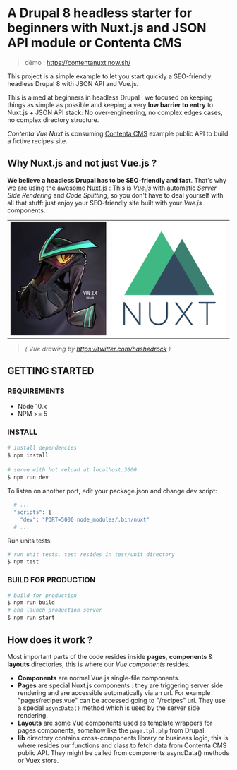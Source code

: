 # A Drupal 8 headless starter for beginners with Nuxt.js and JSON API module or Contenta CMS

> démo : https://contentanuxt.now.sh/

This project is a simple example to let you start quickly a SEO-friendly headless Drupal 8 with JSON API and Vue.js.

This is aimed at beginners in headless Drupal : we focused on keeping things as simple as possible and keeping a very **low barrier to entry** to Nuxt.js + JSON API stack: No over-engineering, no complex edges cases, no complex directory structure.

_Contenta Vue Nuxt_ is consuming [Contenta CMS](http://www.contentacms.org/) example public API to build a fictive recipes site.

## Why Nuxt.js and not just Vue.js ?

**We believe a headless Drupal has to be SEO-friendly and fast**. That's why we are using the awesome [Nuxt.js](https://nuxtjs.org/) : This is _Vue.js_ with automatic _Server Side Rendering_ and _Code Splitting_, so you don't have to deal yourself with all that stuff: just enjoy your SEO-friendly site built with your _Vue.js_ components.

|                                                    |                                                      |
| :------------------------------------------------: | :--------------------------------------------------: |
| ![vue image](/static/images/icon-vue.jpg?raw=true) | ![nuxt image](/static/images/icon-nuxt.png?raw=true) |

> _( Vue drawing by https://twitter.com/hashedrock )_

## GETTING STARTED

### REQUIREMENTS

- Node 10.x
- NPM >= 5

### INSTALL

```bash
# install dependencies
$ npm install

# serve with hot reload at localhost:3000
$ npm run dev
```

To listen on another port, edit your package.json and change dev script:

```bash
  # ...
  "scripts": {
    "dev": "PORT=5000 node_modules/.bin/nuxt"
  # ...
```

Run units tests:

```bash
# run unit tests. test resides in test/unit directory
$ npm test
```

### BUILD FOR PRODUCTION

```bash
# build for production
$ npm run build
# and launch production server
$ npm run start
```

## How does it work ?

Most important parts of the code resides inside **pages**, **components** & **layouts** directories, this is where our _Vue components_ resides.

- **Components** are normal Vue.js single-file components.
- **Pages** are special Nuxt.js components : they are triggering server side rendering and are accessible automatically via an url. For example "pages/recipes.vue" can be accessed going to "/recipes" uri. They use a special `asyncData()` method which is used by the server side rendering.
- **Layouts** are some Vue components used as template wrappers for pages components, somehow like the `page.tpl.php` from Drupal.
- **lib** directory contains cross-components library or business logic, this is where resides our functions and class to fetch data from Contenta CMS public API. They might be called from components asyncData() methods or Vuex store.
